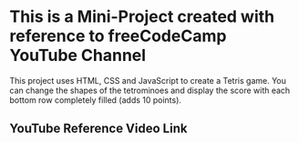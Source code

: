# This is a Mini-Project created with reference to freeCodeCamp YouTube Channel

This project uses HTML, CSS and JavaScript to create a Tetris game. You can change the shapes of the tetrominoes and display the score with each bottom row completely filled (adds 10 points).

## YouTube Reference Video Link
